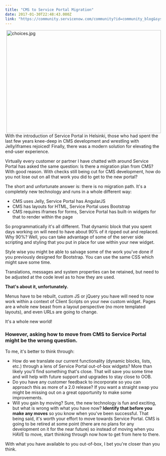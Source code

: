 ```yaml
---
title: "CMS to Service Portal Migration"
date: 2017-01-30T22:48:43.000Z
link: "https://community.servicenow.com/community?id=community_blog&sys_id=35ade2a9dbd0dbc01dcaf3231f96191e"
---
```

<p><img   alt="choices.jpg" class="image-1 jive-image" src="788a7731db90db048c8ef4621f9619fd.iix" style="width: 500px; height: 334px; float: right;"/>With the introduction of Service Portal in Helsinki, those who had spent the last few years knee-deep in CMS development and wrestling with Jelly/iframes rejoiced! Finally, there was a modern solution for elevating the end-user experience.</p><p></p><p>Virtually every customer or partner I have chatted with around Service Portal has asked the same question: Is there a migration plan from CMS? With good reason. With checks still being cut for CMS development, how do you not lose out on all that work you did to get to the new portal?</p><p></p><p>The short and unfortunate answer is: there is no migration path. It's a completely new technology and runs in a whole different way:</p><p></p><ul><li>CMS uses Jelly, Service Portal has AngularJS</li><li>CMS has layouts for HTML, Service Portal uses Bootstrap</li><li>CMS requires iframes for forms, Service Portal has built-in widgets for that to render within the page</li></ul><p></p><p>So programmatically it's all different. That dynamic block that you spent days working on will need to have about 90% of it ripped out and replaced. Why 90%? Well, you can take advantage of some of the server side scripting and styling that you put in place for use within your new widget.</p><p></p><p>Style wise you might be able to salvage some of the work you've done if you previously designed for Bootstrap. You can use the same CSS which might save some time.</p><p></p><p>Translations, messages and system properties can be retained, but need to be adjusted at the code level as to how they are used.</p><p></p><p><strong>That's about it, unfortunately.</strong></p><p></p><p>Menus have to be rebuilt, custom JS or jQuery you have will need to now work within a context of Client Scripts on your new custom widget. Pages are a whole new beast from a layout perspective (no more templated layouts), and even URLs are going to change.</p><p></p><p>It's a whole new world!</p><p></p><h3>However, asking how to move from CMS to Service Portal might be the wrong question.</h3><p></p><p>To me, it's better to think through:</p><p></p><ul><li>How do we translate our current functionality (dynamic blocks, lists, etc.) through a lens of Service Portal out-of-box widgets? More than likely you'll find something that's close. That will save you some time and will help with future support and upgrades to stay close to OOB.</li><li>Do you have any customer feedback to incorporate so you can approach this as more of a 2.0 release? If you want a straight swap you might be missing out on a great opportunity to make some improvements.</li><li>Will you gain by moving? Sure, the new technology is fun and exciting, but what is wrong with what you have now? <strong>Identify that before you make any moves</strong> so you know when you've been successful. That being said, it's worth your effort to move towards Service Portal. CMS is going to be retired at some point (there are no plans for any development on it for the near future) so instead of moving when you HAVE to move, start thinking through now how to get from here to there.</li></ul><p></p><p>With what you have available to you out-of-box, I bet you're closer than you think.</p>